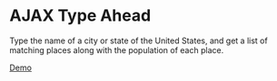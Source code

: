 # AJAX Type Ahead

Type the name of a city or state of the United States, and get a list of matching places along with the population of each place.

[Demo](http://lanihuang.com/js30/06%20-%20Type%20Ahead/index-START.html)
